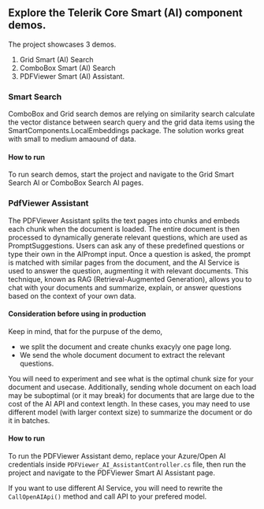 ## Explore the Telerik Core Smart (AI) component demos. 

The project showcases 3 demos. 

1. Grid Smart (AI) Search
1. ComboBox Smart (AI) Search
1. PDFViewer Smart (AI) Assistant. 

### Smart Search
ComboBox and Grid search demos are relying on similarity search calculate the vector distance between search query and the grid data items using the SmartComponents.LocalEmbeddings package. The solution works great with small to medium amaound of data.

#### How to run
To run search demos, start the project and navigate to the Grid Smart Search AI or ComboBox Search AI pages.

### PdfViewer Assistant
The PDFViewer Assistant splits the text pages into chunks and embeds each chunk when the document is loaded. The entire document is then processed to dynamically generate relevant questions, which are used as PromptSuggestions. Users can ask any of these predefined questions or type their own in the AIPrompt input. Once a question is asked, the prompt is matched with similar pages from the document, and the AI Service is used to answer the question, augmenting it with relevant documents. This technique, known as RAG (Retrieval-Augmented Generation), allows you to chat with your documents and summarize, explain, or answer questions based on the context of your own data.

#### Consideration before using in production
Keep in mind, that for the purpuse of the demo,
- we split the document and create chunks exacyly one page long. 
- We send the whole document document to extract the relevant questions. 

You will need to experiment and see what is the optimal chunk size for your document and usecase. Additionally, sending whole document on each load may be suboptimal (or it may break) for documents that are large due to the cost of the AI API and context length. In these cases, you may need to use different model (with larger context size) to summarize the document or do it in batches. 

#### How to run
To run the PDFViewer Assistant demo, replace your Azure/Open AI credentials inside `PDFViewer_AI_AssistantController.cs` file, then run the project and navigate to the PDFViewer Smart AI Assistant page. 

If you want to use different AI Service, you will need to rewrite the `CallOpenAIApi()` method and call API to your prefered model. 